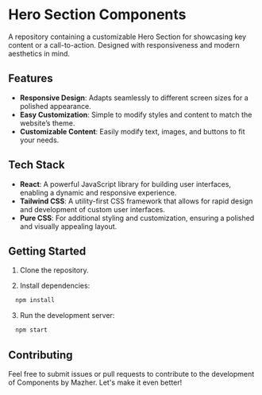 # Hero Section Components

A repository containing a customizable Hero Section for showcasing key content or a call-to-action. Designed with responsiveness and modern aesthetics in mind.


## Features

- **Responsive Design**:  Adapts seamlessly to different screen sizes for a polished appearance.
- **Easy Customization**: Simple to modify styles and content to match the website’s theme.
- **Customizable Content**: Easily modify text, images, and buttons to fit your needs.

## Tech Stack

- **React**: A powerful JavaScript library for building user interfaces, enabling a dynamic and responsive experience.
- **Tailwind CSS**: A utility-first CSS framework that allows for rapid design and development of custom user interfaces.
- **Pure CSS**: For additional styling and customization, ensuring a polished and visually appealing layout.


## Getting Started

1. Clone the repository.

2. Install dependencies:

```bash
  npm install
```

3. Run the development server:

```bash
  npm start
```


## Contributing

Feel free to submit issues or pull requests to contribute to the development of Components by Mazher. Let's make it even better!
